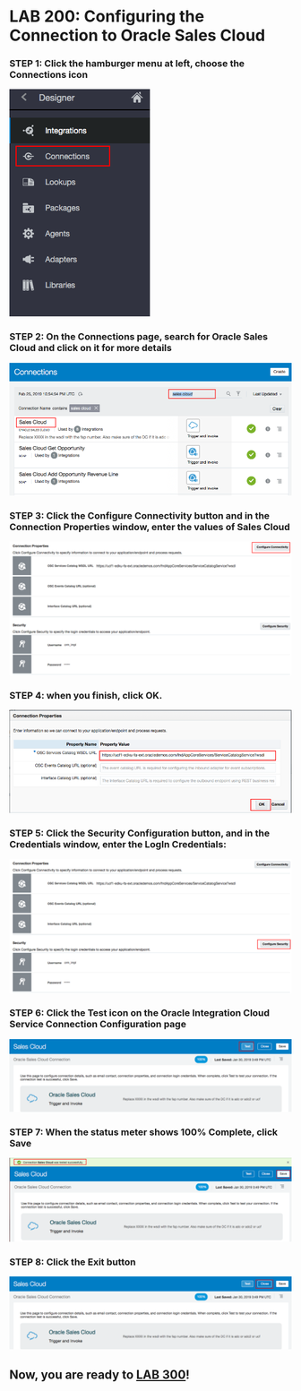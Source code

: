 # LAB 200: Configuring the Connection to Oracle Sales Cloud 

### STEP 1: Click the hamburger menu at left, choose the Connections icon
 
  ![](images/5.png)
 
### STEP 2: On the Connections page, search for Oracle Sales Cloud and click on it for more details
 ![](images/9.png)

### STEP 3: Click the Configure Connectivity button and in the Connection Properties window, enter the values of Sales Cloud
 ![](images/12.png)
 
### STEP 4: when you finish, click OK.
 ![](images/10.png)

### STEP 5: Click the Security Configuration button, and in the Credentials window, enter the LogIn Credentials:
 ![](images/26.png)
 
### STEP 6: Click the Test icon on the Oracle Integration Cloud Service Connection Configuration page
 ![](images/13.png)
 
### STEP 7: When the status meter shows 100% Complete, click Save
 ![](images/14.png)
 
### STEP 8: Click the Exit button
 ![](images/16.png)

## Now, you are ready to [LAB 300](https://github.com/OracleCPS/OSC-SVC_UsingOIC/blob/master/LAB300.md)!
